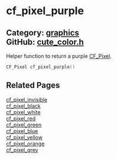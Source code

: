 [](../header.md ':include')

# cf_pixel_purple

Category: [graphics](https://github.com/RandyGaul/cute_framework/blob/master/docs/api_reference?id=graphics)  
GitHub: [cute_color.h](https://github.com/RandyGaul/cute_framework/blob/master/include/cute_color.h)  
---

Helper function to return a purple [CF_Pixel](https://github.com/RandyGaul/cute_framework/blob/master/docs/graphics/cf_pixel.md).

```cpp
CF_Pixel cf_pixel_purple()
```

## Related Pages

[cf_pixel_invisible](https://github.com/RandyGaul/cute_framework/blob/master/docs/graphics/cf_pixel_invisible.md)  
[cf_pixel_black](https://github.com/RandyGaul/cute_framework/blob/master/docs/graphics/cf_pixel_black.md)  
[cf_pixel_white](https://github.com/RandyGaul/cute_framework/blob/master/docs/graphics/cf_pixel_white.md)  
[cf_pixel_red](https://github.com/RandyGaul/cute_framework/blob/master/docs/graphics/cf_pixel_red.md)  
[cf_pixel_green](https://github.com/RandyGaul/cute_framework/blob/master/docs/graphics/cf_pixel_green.md)  
[cf_pixel_blue](https://github.com/RandyGaul/cute_framework/blob/master/docs/graphics/cf_pixel_blue.md)  
[cf_pixel_yellow](https://github.com/RandyGaul/cute_framework/blob/master/docs/graphics/cf_pixel_yellow.md)  
[cf_pixel_orange](https://github.com/RandyGaul/cute_framework/blob/master/docs/graphics/cf_pixel_orange.md)  
[cf_pixel_grey](https://github.com/RandyGaul/cute_framework/blob/master/docs/graphics/cf_pixel_grey.md)  
